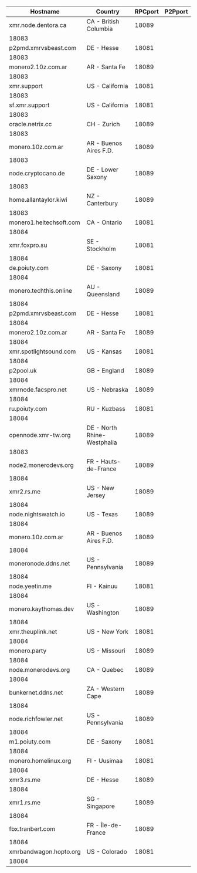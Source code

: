 Hostname | Country | RPCport | P2Pport
--- | --- | --- | ---
xmr.node.dentora.ca | CA - British Columbia | 18089
 | 18083
p2pmd.xmrvsbeast.com | DE - Hesse | 18081
 | 18083
monero2.10z.com.ar | AR - Santa Fe | 18089
 | 18083
xmr.support | US - California | 18081
 | 18083
sf.xmr.support | US - California | 18081
 | 18083
oracle.netrix.cc | CH - Zurich | 18089
 | 18083
monero.10z.com.ar | AR - Buenos Aires F.D. | 18089
 | 18083
node.cryptocano.de | DE - Lower Saxony | 18089
 | 18083
home.allantaylor.kiwi | NZ - Canterbury | 18089
 | 18083
monero1.heitechsoft.com | CA - Ontario | 18081
 | 18084
xmr.foxpro.su | SE - Stockholm | 18081
 | 18084
de.poiuty.com | DE - Saxony | 18081
 | 18084
monero.techthis.online | AU - Queensland | 18089
 | 18084
p2pmd.xmrvsbeast.com | DE - Hesse | 18081
 | 18084
monero2.10z.com.ar | AR - Santa Fe | 18089
 | 18084
xmr.spotlightsound.com | US - Kansas | 18081
 | 18084
p2pool.uk | GB - England | 18089
 | 18084
xmrnode.facspro.net | US - Nebraska | 18089
 | 18084
ru.poiuty.com | RU - Kuzbass | 18081
 | 18084
opennode.xmr-tw.org | DE - North Rhine-Westphalia | 18089
 | 18083
node2.monerodevs.org | FR - Hauts-de-France | 18089
 | 18084
xmr2.rs.me | US - New Jersey | 18089
 | 18084
node.nightswatch.io | US - Texas | 18089
 | 18084
monero.10z.com.ar | AR - Buenos Aires F.D. | 18089
 | 18084
moneronode.ddns.net | US - Pennsylvania | 18089
 | 18084
node.yeetin.me | FI - Kainuu | 18081
 | 18084
monero.kaythomas.dev | US - Washington | 18089
 | 18084
xmr.theuplink.net | US - New York | 18081
 | 18084
monero.party | US - Missouri | 18089
 | 18084
node.monerodevs.org | CA - Quebec | 18089
 | 18084
bunkernet.ddns.net | ZA - Western Cape | 18089
 | 18084
node.richfowler.net | US - Pennsylvania | 18089
 | 18084
m1.poiuty.com | DE - Saxony | 18081
 | 18084
monero.homelinux.org | FI - Uusimaa | 18081
 | 18084
xmr3.rs.me | DE - Hesse | 18089
 | 18084
xmr1.rs.me | SG - Singapore | 18089
 | 18084
fbx.tranbert.com | FR - Île-de-France | 18089
 | 18084
xmrbandwagon.hopto.org | US - Colorado | 18081
 | 18084
